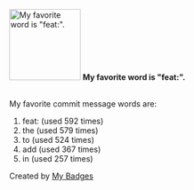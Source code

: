 <img src="https://my-badges.github.io/my-badges/favorite-word.png" alt="My favorite word is &quot;feat:&quot;." title="My favorite word is &quot;feat:&quot;." width="128">
<strong>My favorite word is &quot;feat:&quot;.</strong>
<br><br>

My favorite commit message words are:

1. feat: (used 592 times)
2. the (used 579 times)
3. to (used 524 times)
4. add (used 367 times)
5. in (used 257 times)


Created by <a href="https://github.com/my-badges/my-badges">My Badges</a>